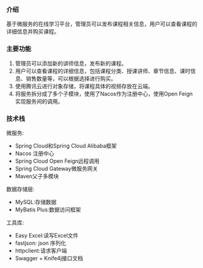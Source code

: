 ### 介绍
基于微服务的在线学习平台，管理员可以发布课程相关信息，用户可以查看课程的详细信息并购买课程。

### 主要功能
1. 管理员可以添加新的讲师信息，发布新的课程。
2. 用户可以查看课程的详细信息，包括课程分类、授课讲师、章节信息、课时信息、销售数量等，可以根据选择进行购买。
3. 使用腾讯云进行对象存储，将课程具体的视频存放在云端。
4. 将服务拆分成了多个子模块，使用了Nacos作为注册中心，使用Open Feign实现服务间的调用。

### 技术栈
微服务:
- Spring Cloud和Spring Cloud Alibaba框架
- Nacos 注册中心
- Spring Cloud Open Feign远程调用
- Spring Cloud Gateway微服务网关
- Maven父子多模块

数据存储层:
- MySQL:存储数据
- MyBatis Plus:数据访问框架

工具库:
- Easy Excel:读写Excel文件
- fastjson: json 序列化
- httpclient:请求客户端
- Swagger + Knife4j接口文档

